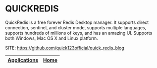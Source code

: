# QUICKREDIS
 
 QuickRedis is a free forever Redis Desktop manager. It supports direct connection, sentinel, and cluster mode,  supports multiple languages, supports hundreds of millions  of keys, and has an amazing UI. Supports both Windows, Mac  OS X and Linux platform.
 
 SITE: https://github.com/quick123official/quick_redis_blog

 | [Applications](https://portable-linux-apps.github.io/apps.html) | [Home](https://portable-linux-apps.github.io)
 | --- | --- |
